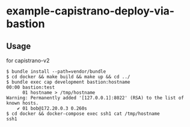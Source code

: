 # example-capistrano-deploy-via-bastion

## Usage

for capistrano-v2

```console
$ bundle install --path=vendor/bundle
$ cd docker && make build && make up && cd ../
$ bundle exec cap development bastion:hostname
00:00 bastion:test
      01 hostname > /tmp/hostname
Warning: Permanently added '[127.0.0.1]:8022' (RSA) to the list of known hosts.
    ✔ 01 bob@172.20.0.3 0.260s
$ cd docker && docker-compose exec ssh1 cat /tmp/hostname
ssh1
```
